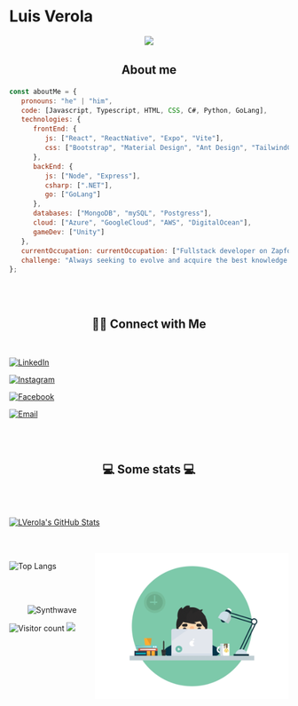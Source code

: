 # Luis Verola

<p align="center"><img src="https://media.giphy.com/media/M9gbBd9nbDrOTu1Mqx/giphy.gif" width="230"></p>

<h2 align="center">About me</h2>

```javascript
const aboutMe = {
   pronouns: "he" | "him",
   code: [Javascript, Typescript, HTML, CSS, C#, Python, GoLang],
   technologies: {
      frontEnd: {
         js: ["React", "ReactNative", "Expo", "Vite"],
         css: ["Bootstrap", "Material Design", "Ant Design", "TailwindCSS"]
      },
      backEnd: {
         js: ["Node", "Express"],
         csharp: [".NET"],
         go: ["GoLang"]
      },
      databases: ["MongoDB", "mySQL", "Postgress"],
      cloud: ["Azure", "GoogleCloud", "AWS", "DigitalOcean"],
      gameDev: ["Unity"]
   },
   currentOccupation: currentOccupation: ["Fullstack developer on Zapform"],
   challenge: "Always seeking to evolve and acquire the best knowledge to create impactful solutions.",
};
```
</br></br>
<h2 align="center"> 🤝🏻 Connect with Me </h2>

<br>

<p align="center">

<a href="https://www.linkedin.com/in/lverola"><img alt="LinkedIn" src="https://img.shields.io/badge/LinkedIn-LVerola-blue?style=flat-square&logo=linkedin"></a>

<a href="https://www.instagram.com/luis_verola/"><img alt="Instagram" src="https://img.shields.io/badge/Instagram-Luis_Verola-black?style=flat-square&logo=instagram"></a>

<a href="https://www.facebook.com/luis.gabriel.796"><img alt="Facebook" src="https://img.shields.io/badge/Facebook-Luis.Gabriel.796-black?style=flat-square&logo=facebook"></a>

<a href="mailto:luisgabriel.verola@gmail.com"><img alt="Email" src="https://img.shields.io/badge/Email-luisgabriel.verola@gmail.com-blue?style=flat-square&logo=gmail"></a>

</p>

</br></br>
<h2 align="center">💻 Some stats 💻</h2>

<br/><br/>

[![LVerola's GitHub Stats](https://github-readme-stats.vercel.app/api?username=lverola&show_icons=true&theme=synthwave&count_private=true)](https://github.com/LVerola)

<br/>

<br/>

<img src="https://github.com/nirala69/nirala69/blob/master/70804f7e25b11f29db904f2fa7b4cd9d.gif" width="350" align='right'>

![Top Langs](https://github-readme-stats.vercel.app/api/top-langs/?username=lverola&show_icons=true&theme=synthwave)

<br><br>

<p align="center"><img src="https://thumbs.gfycat.com/GoodnaturedFondGaur-size_restricted.gif" alt="Synthwave" height="300" width="500"></p>

![Visitor count](https://visitor-badge.laobi.icu/badge?page_id=lverola.lverola)   <img src="https://media.giphy.com/media/dxn6fRlTIShoeBr69N/giphy.gif" width="30">
